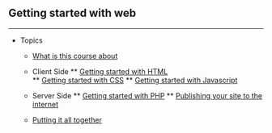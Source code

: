 ## Getting started with web
---------------------------

* Topics     
	* [What is this course about](docs/0.What-is-this-course-about.md)
	* Client Side
		** [Getting started with HTML](docs/1.HTML.md)  
		** [Getting started with CSS](docs/2.CSS.md) 
		** [Getting started with Javascript](docs/3.Javascript.md)
	* Server Side
		** [Getting started with PHP](docs/3.PHP.md)
		** [Publishing your site to the internet](docs/5.Publishing-your-website-on-the-internet.md)

	* [Putting it all together]()
